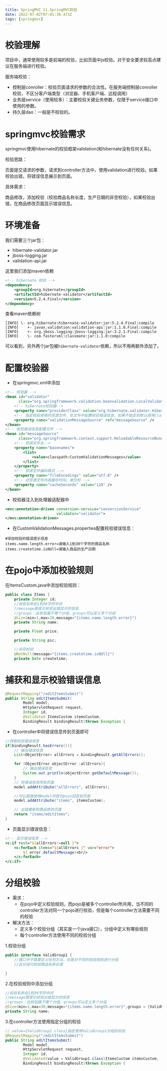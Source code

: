 ```yaml
---
title: SpringMVC 11.SpringMVC校验
date: 2022-07-02T07:01:30.473Z
tags: [springmvc]
---
```

# 校验理解

项目中，通常使用较多是前端的校验，比如页面中js校验。对于安全要求较高点建议在服务端进行校验。

服务端校验：

- 控制层conroller：校验页面请求的参数的合法性。在服务端控制层conroller校验，不区分客户端类型（浏览器、手机客户端、远程调用）
- 业务层service（使用较多）：主要校验关键业务参数，仅限于service接口中使用的参数。
- 持久层dao：一般是不校验的。

# springmvc校验需求

springmvc使用hibernate的校验框架validation(和hibernate没有任何关系)。

校验思路：

页面提交请求的参数，请求到controller方法中，使用validation进行校验。如果校验出错，将错误信息展示到页面。

具体需求：

商品修改，添加校验（校验商品名称长度，生产日期的非空校验），如果校验出错，在商品修改页面显示错误信息。

# 环境准备

我们需要三个jar包：

- hibernate-validator.jar
- jboss-logging.jar
- validation-api.jar

这里我们添加maven依赖

```xml
<!-- hibernate 校验 -->
<dependency>
    <groupId>org.hibernate</groupId>
    <artifactId>hibernate-validator</artifactId>
    <version>5.2.4.Final</version>
</dependency>
```

查看maven依赖树

```
[INFO] \- org.hibernate:hibernate-validator:jar:5.2.4.Final:compile
[INFO]    +- javax.validation:validation-api:jar:1.1.0.Final:compile
[INFO]    +- org.jboss.logging:jboss-logging:jar:3.2.1.Final:compile
[INFO]    \- com.fasterxml:classmate:jar:1.1.0:compile
```

可以看到，另外两个jar包被`hibernate-validator`依赖，所以不用再额外添加了。

# 配置校验器


- 在springmvc.xml中添加

```xml
<!-- 校验器 -->
<bean id="validator"
      class="org.springframework.validation.beanvalidation.LocalValidatorFactoryBean">
    <!-- hibernate校验器-->
    <property name="providerClass" value="org.hibernate.validator.HibernateValidator" />
    <!-- 指定校验使用的资源文件，在文件中配置校验错误信息，如果不指定则默认使用classpath下的ValidationMessages.properties -->
    <property name="validationMessageSource" ref="messageSource" />
</bean>
<!-- 校验错误信息配置文件 -->
<bean id="messageSource"
      class="org.springframework.context.support.ReloadableResourceBundleMessageSource">
    <!-- 资源文件名-->
    <property name="basenames">
        <list>
            <value>classpath:CustomValidationMessages</value>
        </list>
    </property>
    <!-- 资源文件编码格式 -->
    <property name="fileEncodings" value="utf-8" />
    <!-- 对资源文件内容缓存时间，单位秒 -->
    <property name="cacheSeconds" value="120" />
</bean>
```

- 校验器注入到处理器适配器中

```xml
<mvc:annotation-driven conversion-service="conversionService"
                       validator="validator">
</mvc:annotation-driven>
```

- 在CustomValidationMessages.properties配置校验错误信息：

```
#添加校验的错误提示信息
items.name.length.error=请输入1到30个字符的商品名称
items.createtime.isNUll=请输入商品的生产日期
```

# 在pojo中添加校验规则

在ItemsCustom.java中添加校验规则：


```java
public class Items {
    private Integer id;
    //校验名称在1到30字符中间
    //message是提示校验出错显示的信息
    //groups：此校验属于哪个分组，groups可以定义多个分组
    @Size(min=1,max=30,message="{items.name.length.error}")
    private String name;

    private Float price;

    private String pic;

    //非空校验
    @NotNull(message="{items.createtime.isNUll}")
    private Date createtime;
```

# 捕获和显示校验错误信息

```java
@RequestMapping("/editItemsSubmit")
public String editItemsSubmit(
        Model model,
        HttpServletRequest request,
        Integer id,
        @Validated ItemsCustom itemsCustom,
        BindingResult bindingResult)throws Exception {
```

- 在controller中将错误信息传到页面即可

```java
//获取校验错误信息
if(bindingResult.hasErrors()){
    // 输出错误信息
    List<ObjectError> allErrors = bindingResult.getAllErrors();

    for (ObjectError objectError :allErrors){
        // 输出错误信息
        System.out.println(objectError.getDefaultMessage());
    }
    // 将错误信息传到页面
    model.addAttribute("allErrors", allErrors);

    //可以直接使用model将提交pojo回显到页面
    model.addAttribute("items", itemsCustom);

    // 出错重新到商品修改页面
    return "items/editItems";
}
```

- 页面显示错误信息：

```jsp
<!-- 显示错误信息 -->
<c:if test="${allErrors!=null }">
	<c:forEach items="${allErrors }" var="error">
		${ error.defaultMessage}<br/>
	</c:forEach>
</c:if>
```

# 分组校验

- 需求：
  - 在pojo中定义校验规则，而pojo是被多个controller所共用，当不同的controller方法对同一个pojo进行校验，但是每个controller方法需要不同的校验
- 解决方法：
  - 定义多个校验分组（其实是一个java接口），分组中定义有哪些规则
  - 每个controller方法使用不同的校验分组




1.校验分组

```java
public interface ValidGroup1 {
	//接口中不需要定义任何方法，仅是对不同的校验规则进行分组
	//此分组只校验商品名称长度

}
```


2.在校验规则中添加分组

```java
//校验名称在1到30字符中间
//message是提示校验出错显示的信息
//groups：此校验属于哪个分组，groups可以定义多个分组
@Size(min=1,max=30,message="{items.name.length.error}",groups = {ValidGroup1.class})
private String name;
```

3.在controller方法使用指定分组的校验

```java
// value={ValidGroup1.class}指定使用ValidGroup1分组的校验
@RequestMapping("/editItemsSubmit")
public String editItemsSubmit(
        Model model,
        HttpServletRequest request,
        Integer id,
        @Validated(value = ValidGroup1.class)ItemsCustom itemsCustom,
        BindingResult bindingResult)throws Exception {
```
